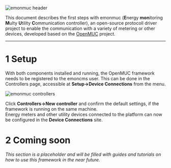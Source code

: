 ![emonmuc header](https://github.com/isc-konstanz/emonmuc/blob/master/doc/img/emonmuc-logo.png)

This document describes the first steps with emonmuc (**E**nergy **mon**itoring **M**ulty **U**tility **C**ommunication controller), an open-source protocoll driver project to enable the communication with a variety of metering or other devices, developed based on the [OpenMUC](https://www.openmuc.org/) project.

---------------

# 1 Setup

With both components installed and running, the OpenMUC framework needs to be registered to the emoncms user. This can be done in the Controllers page, accessible at **Setup->Device Connections** from the menu.

![emonmuc controllers](https://github.com/isc-konstanz/emonmuc/blob/master/doc/img/emonmuc-controllers.JPG)

Click **Controllers->New controller** and confirm the default settings, if the framework is running on the same machine.  
Energy meters and other utility devices connected to the platform can now be configured in the **Device Connections** site.


# 2 Coming soon

*This section is a placeholder and will be filled with guides and tutorials on how to use this framework in the near future.*


